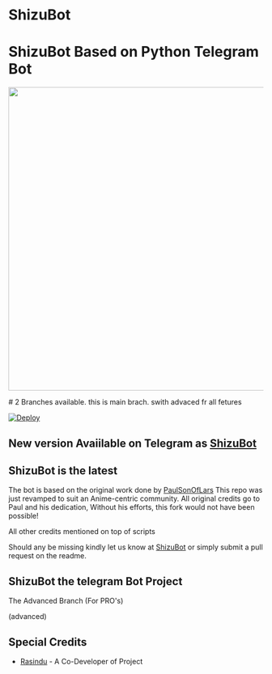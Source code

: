 # ShizuBot
# ShizuBot Based on Python Telegram Bot
<p align="leaft">
  <img src="https://telegra.ph/file/90074b2e822898f312fd4.jpg" width='600"'>
</p>
# 2 Branches available. this is main brach. swith advaced fr all fetures

[![Deploy](https://www.herokucdn.com/deploy/button.svg)](https://heroku.com/deploy?template=https://github.com/jeramvishal/The-Anki-Vector.git)









## New version Avaiilable on Telegram as [ShizuBot](https://t.me/Shizu_herobot)
## ShizuBot is the latest




The bot is based on the original work done by [PaulSonOfLars](https://github.com/PaulSonOfLars)
This repo was just revamped to suit an Anime-centric community. All original credits go to Paul and his dedication, Without his efforts, this fork would not have been possible!

All other credits mentioned on top of scripts

Should any be missing kindly let us know at [ShizuBot](https://t.me/Shizu_herobot) or simply submit a pull request on the readme.

## ShizuBot the telegram Bot Project
The Advanced Branch (For PRO's)

(advanced)

## Special Credits
- [Rasindu](https://github.com/rasindugimhan) - A Co-Developer of Project
